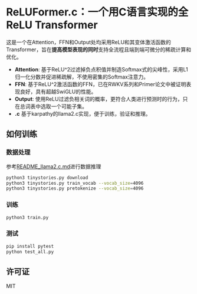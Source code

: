 # ReLUFormer.c：一个用C语言实现的全ReLU Transformer

这是一个在Attention，FFN和Output处均采用ReLU和其变体激活函数的Transformer，旨在**提高模型表现的同时**支持全流程且端到端可微分的稀疏计算和优化。

- **Attention**: 基于ReLU^2过滤掉负点积值并制造Softmax式的尖峰性，采用L1归一化分数并促进稀疏解，不使用密集的Softmax注意力。
- **FFN**: 基于ReLU^2激活函数的FFN，已在RWKV系列和Primer论文中被证明表现良好，具有超越SwiGLU的性能。
- **Output**: 使用ReLU过滤负相关词的概率，更符合人类进行预测时的行为，只在总词表中选取一个可能子集。
- **.c** 基于karpathy的llama2.c实现，便于训练，验证和推理。

## 如何训练

### 数据处理

参考[README_llama2.c.md](./README_llama2.c.md)进行数据推理

```bash
python3 tinystories.py download
python3 tinystories.py train_vocab --vocab_size=4096
python3 tinystories.py pretokenize --vocab_size=4096
```

### 训练

```bash
python3 train.py
```

### 测试

```bash
pip install pytest
python test_all.py
```

## 许可证

MIT
